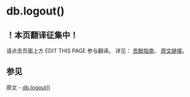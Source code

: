 # db.logout()

## ！本页翻译征集中！

请点击页面上方 EDIT THIS PAGE 参与翻译。
详见：
[贡献指南]( https://github.com/JinMuInfo/MongoDB-Manual-zh/blob/master/CONTRIBUTING.md )、
[原文链接](  https://docs.mongodb.com/manual/reference/method/db.logout/  )。

## 参见

原文 - [db.logout()]( https://docs.mongodb.com/manual/reference/method/db.logout/ )

